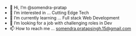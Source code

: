- 👋 Hi, I’m @somendra-pratap
- 👀 I’m interested in ... Cutting Edge Tech
- 🌱 I’m currently learning ... Full stack Web Development
- 💞️ I’m looking for a job with challenging roles in Dev
- 📫 How to reach me ... somendra.pratapsingh.15@gmail.com

<!---
somendra-pratap/somendra-pratap is a ✨ special ✨ repository because its `README.md` (this file) appears on your GitHub profile.
You can click the Preview link to take a look at your changes.
--->
